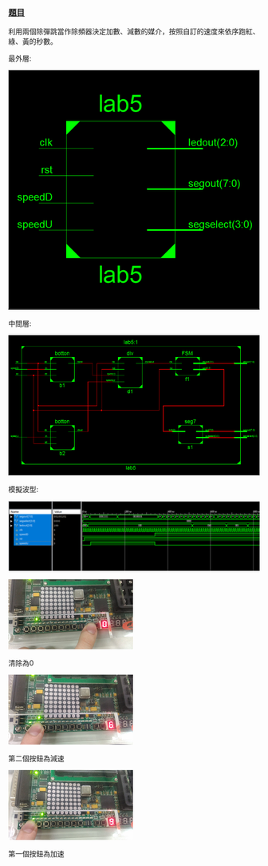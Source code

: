  ### [題目](https://github.com/stormteeth/FPGA-#lab-5)
利用兩個除彈跳當作除頻器決定加數、減數的媒介，按照自訂的速度來依序跑紅、綠、黃的秒數。

最外層:

![](result/Lab5-1.png)

中間層:

![](result/Lab5-2.png)

模擬波型:

![](result/Lab5-3.png)

![](result/Lab5-4.png)

清除為0

![](result/Lab5-5.png)

第二個按鈕為減速

![](result/Lab5-6.png)

第一個按鈕為加速
